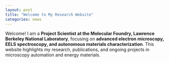 ```yaml
---
layout: post
title: "Welcome to My Research Website"
categories: news
---
```



Welcome! I am a **Project Scientist at the Molecular Foundry, Lawrence Berkeley National Laboratory**, focusing on **advanced electron microscopy, EELS spectroscopy, and autonomous materials characterization**. This website highlights my research, publications, and ongoing projects in microscopy automation and energy materials.